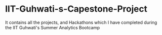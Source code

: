 # IIT-Guhwati-s-Capestone-Project
It contains all the projects, and Hackathons which I have completed during the IIT Guhwati's Summer Analytics Bootcamp
